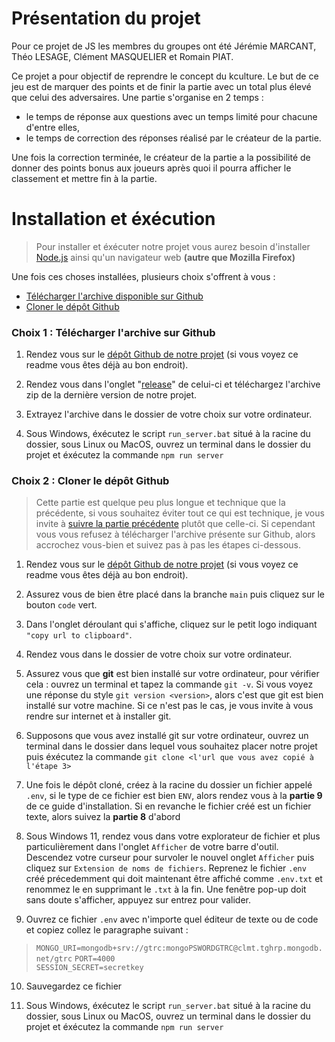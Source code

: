 # Présentation du projet
Pour ce projet de JS les membres du groupes ont été Jérémie MARCANT, Théo LESAGE, Clément MASQUELIER et Romain PIAT.

Ce projet a pour objectif de reprendre le concept du kculture. Le but de ce jeu est de marquer des points et de 
finir la partie avec un total plus élevé que celui des adversaires. Une partie s'organise en 2 temps : 
- le temps de réponse aux questions avec un temps limité pour chacune d'entre elles,
- le temps de correction des réponses réalisé par le créateur de la partie.

Une fois la correction terminée, le créateur de la partie a la possibilité de donner des points bonus aux joueurs après quoi il pourra afficher le classement et mettre fin à la partie.

# Installation et éxécution
> Pour installer et éxécuter notre projet vous aurez besoin d'installer [Node.js](https://nodejs.org/fr/download) ainsi qu'un navigateur web **(autre que Mozilla Firefox)**

Une fois ces choses installées, plusieurs choix s'offrent à vous :
- [Télécharger l'archive disponible sur Github](#choix-1--télécharger-larchive-sur-github)
- [Cloner le dépôt Github](#choix-2--cloner-le-dépôt-github)




### Choix 1 : Télécharger l'archive sur Github
1. Rendez vous sur le [dépôt Github de notre projet](https://github.com/MarcantJeremie/JS_Project) (si vous voyez ce readme vous êtes déjà au bon endroit).

2. Rendez vous dans l'onglet "[release](https://github.com/MarcantJeremie/JS_Project/releases)" de celui-ci et téléchargez l'archive zip de la dernière version de notre projet.

3. Extrayez l'archive dans le dossier de votre choix sur votre ordinateur.

4. Sous Windows, éxécutez le script `run_server.bat` situé à la racine du dossier, sous Linux ou MacOS, ouvrez un terminal dans le dossier du projet et éxécutez la commande `npm run server`





### Choix 2 : Cloner le dépôt Github
> Cette partie est quelque peu plus longue et technique que la précédente, si vous souhaitez éviter tout ce qui est technique, je vous invite à [suivre la partie précédente](#choix-1--télécharger-larchive-sur-github) plutôt que celle-ci. Si cependant vous vous refusez à télécharger l'archive présente sur Github, alors accrochez vous-bien et suivez pas à pas les étapes ci-dessous.

1. Rendez vous sur le [dépôt Github de notre projet](https://github.com/MarcantJeremie/JS_Project) (si vous voyez ce readme vous êtes déjà au bon endroit).

2. Assurez vous de bien être placé dans la branche `main` puis cliquez sur le bouton `code` vert.

3. Dans l'onglet déroulant qui s'affiche, cliquez sur le petit logo indiquant ``"copy url to clipboard"``.

4. Rendez vous dans le dossier de votre choix sur votre ordinateur.

5. Assurez vous que **git** est bien installé sur votre ordinateur, pour vérifier cela : ouvrez un terminal et tapez la commande `git -v`. Si vous voyez une réponse du style `git version <version>`, alors c'est que git est bien installé sur votre machine. Si ce n'est pas le cas, je vous invite à vous rendre sur internet et à installer git.

6. Supposons que vous avez installé git sur votre ordinateur, ouvrez un terminal dans le dossier dans lequel vous souhaitez placer notre projet puis éxécutez la commande `git clone <l'url que vous avez copié à l'étape 3>`

7. Une fois le dépôt cloné, créez à la racine du dossier un fichier appelé `.env`, si le type de ce fichier est bien `ENV`, alors rendez vous à la **partie 9** de ce guide d'installation. Si en revanche le fichier créé est un fichier texte, alors suivez la **partie 8** d'abord

8. Sous Windows 11, rendez vous dans votre explorateur de fichier et plus particulièrement dans l'onglet `Afficher` de votre barre d'outil. Descendez votre curseur pour survoler le nouvel onglet `Afficher` puis cliquez sur `Extension de noms de fichiers`. Reprenez le fichier `.env` créé précedemment qui doit maintenant être affiché comme `.env.txt` et renommez le en supprimant le `.txt` à la fin. Une fenêtre pop-up doit sans doute s'afficher, appuyez sur entrez pour valider.

9. Ouvrez ce fichier `.env` avec n'importe quel éditeur de texte ou de code et copiez collez le paragraphe suivant : 
>```MONGO_URI=mongodb+srv://gtrc:mongoPSWORDGTRC@clmt.tghrp.mongodb.net/gtrc```
    ```PORT=4000``` <br>
    ```SESSION_SECRET=secretkey```

10. Sauvegardez ce fichier

11. Sous Windows, éxécutez le script `run_server.bat` situé à la racine du dossier, sous Linux ou MacOS, ouvrez un terminal dans le dossier du projet et éxécutez la commande `npm run server`

